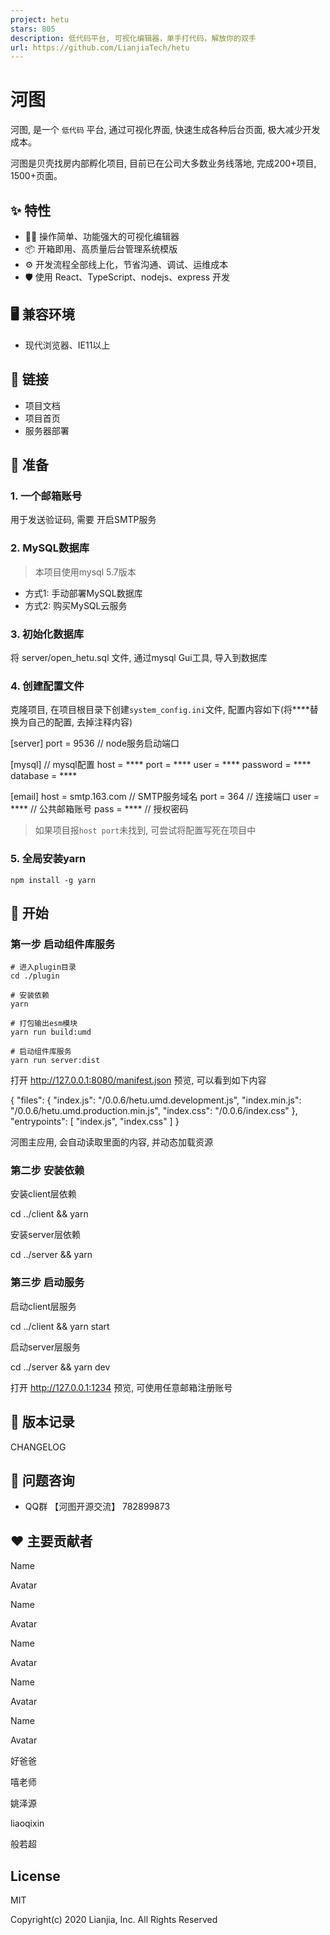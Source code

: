 ```yaml
---
project: hetu
stars: 805
description: 低代码平台, 可视化编辑器，单手打代码，解放你的双手
url: https://github.com/LianjiaTech/hetu
---
```


河图
==

河图, 是一个 `低代码` 平台, 通过可视化界面, 快速生成各种后台页面, 极大减少开发成本。

河图是贝壳找房内部孵化项目, 目前已在公司大多数业务线落地, 完成200+项目, 1500+页面。

✨ 特性
----

-   🚴‍♀️ 操作简单、功能强大的可视化编辑器
-   📦 开箱即用、高质量后台管理系统模版
-   ⚙️ 开发流程全部线上化，节省沟通、调试、运维成本
-   🛡 使用 React、TypeScript、nodejs、express 开发

🖥 兼容环境
-------

-   现代浏览器、IE11以上

🔗 链接
-----

-   项目文档
-   项目首页
-   服务器部署

🍼 准备
-----

### 1\. 一个邮箱账号

用于发送验证码, 需要 开启SMTP服务

### 2\. MySQL数据库

> 本项目使用mysql 5.7版本

-   方式1: 手动部署MySQL数据库
-   方式2: 购买MySQL云服务

### 3\. 初始化数据库

将 server/open\_hetu.sql 文件, 通过mysql Gui工具, 导入到数据库

### 4\. 创建配置文件

克隆项目, 在项目根目录下创建`system_config.ini`文件, 配置内容如下(将\*\*\*\*替换为自己的配置, 去掉注释内容)

\[server\]
port = 9536         // node服务启动端口

\[mysql\]             // mysql配置
host = \*\*\*\*
port = \*\*\*\*
user = \*\*\*\*
password = \*\*\*\*
database = \*\*\*\*

\[email\]
host = smtp.163.com // SMTP服务域名
port = 364          // 连接端口
user = \*\*\*\*         // 公共邮箱账号
pass = \*\*\*\*         // 授权密码

> 如果项目报`host port`未找到, 可尝试将配置写死在项目中

### 5\. 全局安装yarn

```
npm install -g yarn
```

🚀 开始
-----

### 第一步 启动组件库服务

```
# 进入plugin目录
cd ./plugin

# 安装依赖
yarn

# 打包输出esm模块
yarn run build:umd

# 启动组件库服务
yarn run server:dist
```

打开 http://127.0.0.1:8080/manifest.json 预览, 可以看到如下内容

{
  "files": {
    "index.js": "/0.0.6/hetu.umd.development.js",
    "index.min.js": "/0.0.6/hetu.umd.production.min.js",
    "index.css": "/0.0.6/index.css"
  },
  "entrypoints": \[
    "index.js",
    "index.css"
  \]
}

河图主应用, 会自动读取里面的内容, 并动态加载资源

### 第二步 安装依赖

安装client层依赖

cd ../client && yarn

安装server层依赖

cd ../server && yarn

### 第三步 启动服务

启动client层服务

cd ../client && yarn start

启动server层服务

cd ../server && yarn dev

打开 http://127.0.0.1:1234 预览, 可使用任意邮箱注册账号

🤝 版本记录
-------

CHANGELOG

🙋 问题咨询
-------

-   QQ群 【河图开源交流】 782899873

❤️ 主要贡献者
--------

Name

Avatar

Name

Avatar

Name

Avatar

Name

Avatar

Name

Avatar

好爸爸

嘻老师

姚泽源

liaoqixin

般若超

License
-------

MIT

Copyright(c) 2020 Lianjia, Inc. All Rights Reserved
